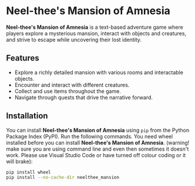 # Neel-thee's Mansion of Amnesia

**Neel-thee's Mansion of Amnesia** is a text-based adventure game where players explore a mysterious mansion, interact with objects and creatures, and strive to escape while uncovering their lost identity. 

## Features

- Explore a richly detailed mansion with various rooms and interactable objects.
- Encounter and interact with different creatures.
- Collect and use items throughout the game.
- Navigate through quests that drive the narrative forward.

## Installation

You can install **Neel-thee's Mansion of Amnesia** using `pip` from the Python Package Index (PyPI). Run the following commands. You need wheel installed before you can install **Neel-thee's Mansion of Amnesia**. (warning! make sure you are using command line and even then sometimes it doesn't work. Please use Visual Studio Code or have turned off colour coding or it will brake):

```bash
pip install wheel
pip install --no-cache-dir neelthee_mansion
